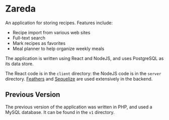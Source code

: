 # Zareda
An application for storing recipes.  Features include:
* Recipe import from various web sites
* Full-text search
* Mark recipes as favorites
* Meal planner to help organize weekly meals

The application is written using React and NodeJS, and uses PostgreSQL as its data store.

The React code is in the `client` directory: the NodeJS code is in the `server` directory.  [Feathers](https://feathersjs.com/) and [Sequelize](http://docs.sequelizejs.com/) are used extensively in the backend.

## Previous Version
The previous version of the application was written in PHP, and used a MySQL database.  It can be found in the `v1` directory.

